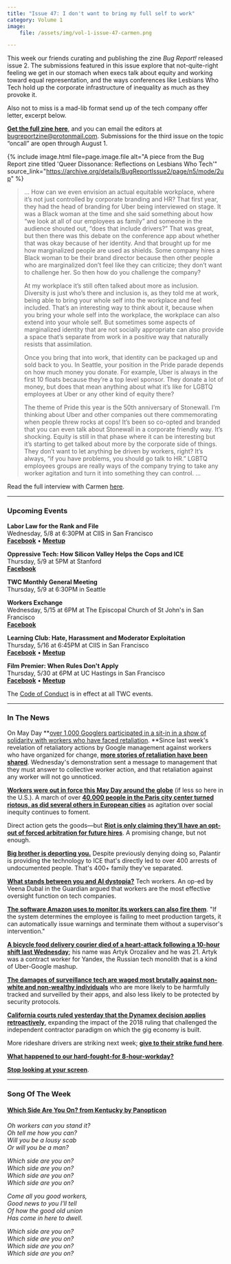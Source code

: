 ```yaml
---
title: "Issue 47: I don't want to bring my full self to work"
category: Volume 1
image:
    file: /assets/img/vol-1-issue-47-carmen.png

---
```


<!-- Content imported from: https://mailchi.mp/7066248d2ea9/tech-workers-coalition-update-1363253?e=dbff030191 -->

This week our friends curating and publishing the zine _Bug Report!_ released issue 2. The submissions featured in this issue explore that not-quite-right feeling we get in our stomach when execs talk about equity and working toward equal representation, and the ways conferences like Lesbians Who Tech hold up the corporate infrastructure of inequality as much as they provoke it.

<!--excerpt-->
  
Also not to miss is a mad-lib format send up of the tech company offer letter, excerpt below.  
  
[**Get the full zine here**](https://bugreportzine.noblogs.org/), and you can email the editors at bugreportzine@protonmail.com. Submissions for the third issue on the topic “oncall” are open through August 1.

{% include image.html
    file=page.image.file
    alt="A piece from the Bug Report zine titled 'Queer Dissonance: Reflections on Lesbians Who Tech'"
    source_link="https://archive.org/details/BugReportIssue2/page/n5/mode/2up"
%}

> ... How can we even envision an actual equitable workplace, where it’s not just controlled by corporate branding and HR? That first year, they had the head of branding for Uber being interviewed on stage. It was a Black woman at the time and she said something about how “we look at all of our employees as family” and someone in the audience shouted out, “does that include drivers?” That was great, but then there was this debate on the conference app about whether that was okay because of her identity. And that brought up for me how marginalized people are used as shields. Some company hires a Black woman to be their brand director because then other people who are marginalized don’t feel like they can criticize; they don’t want to challenge her. So then how do you challenge the company?
>
> At my workplace it’s still often talked about more as inclusion. Diversity is just who’s there and inclusion is, as they told me at work, being able to bring your whole self into the workplace and feel included. That’s an interesting way to think about it, because when you bring your whole self into the workplace, the workplace can also extend into your whole self. But sometimes some aspects of marginalized identity that are not socially appropriate can also provide a space that’s separate from work in a positive way that naturally resists that assimilation.
>
> Once you bring that into work, that identity can be packaged up and sold back to you. In Seattle, your position in the Pride parade depends on how much money you donate. For example, Uber is always in the first 10 floats because they’re a top level sponsor. They donate a lot of money, but does that mean anything about what it’s like for LGBTQ employees at Uber or any other kind of equity there?
>
> The theme of Pride this year is the 50th anniversary of Stonewall. I’m thinking about Uber and other companies out there commemorating when people threw rocks at cops! It’s been so co-opted and branded that you can even talk about Stonewall in a corporate friendly way. It’s shocking. Equity is still in that phase where it can be interesting but it’s starting to get talked about more by the corporate side of things. They don’t want to let anything be driven by workers, right? It’s always, “if you have problems, you should go talk to HR.” LGBTQ employees groups are really ways of the company trying to take any worker agitation and turn it into something they can control. ...
  
Read the full interview with Carmen&nbsp;[here](https://bugreportzine.noblogs.org/).&nbsp;&nbsp;

***

###  Upcoming Events

 **Labor Law for the Rank and File**  
Wednesday, 5/8 at 6:30PM at CIIS in San Francisco  
**[Facebook](https://www.facebook.com/events/1059041377639542/)**&nbsp;• [**Meetup**](https://www.meetup.com/Tech-Workers-Coalition/events/260882323/)

**Oppressive Tech: How Silicon Valley Helps the Cops and ICE**  
Thursday, 5/9 at 5PM at Stanford  
**[Facebook](https://www.facebook.com/events/1059041377639542/)**  
  
**TWC Monthly General Meeting**  
Thursday, 5/9 at 6:30PM in Seattle  
  
**Workers Exchange**  
Wednesday, 5/15 at 6PM at The Episcopal Church of St John's in San Francisco  
[**Facebook**](https://www.facebook.com/events/2215749915178344/)  
  
**Learning Club: Hate, Harassment and Moderator Exploitation**  
Thursday, 5/16 at 6:45PM at CIIS in San Francisco  
[**Facebook**](https://www.facebook.com/events/280599746151137/)&nbsp;• [**Meetup**](https://www.meetup.com/Tech-Workers-Coalition/events/260855234/)  
  
**Film Premier: When Rules Don't Apply**  
Thursday, 5/30 at 6PM at UC Hastings in San Francisco  
[**Facebook**](https://www.facebook.com/events/450546672154765/)&nbsp;• [**Meetup**](https://www.meetup.com/Tech-Workers-Coalition/events/260858861/)

The [Code of Conduct](https://techworkerscoalition.org/community-guide/) is in effect at all TWC events.

***

### In The News

On May Day **[over 1,000&nbsp;Googlers participated in a sit-in in a show of solidarity with workers who have faced retaliation](https://slate.com/technology/2019/05/google-employees-are-protesting-to-remain-the-companys-watchdog.html).&nbsp;**Since last week's revelation of retaliatory actions by Google management against workers who have organized for change, [**more stories of retaliation have been shared**](https://medium.com/@GoogleWalkout/retaliation-at-google-3df5674bc725). Wednesday's&nbsp;demonstration sent a message to management that they must answer to collective worker action, and that retaliation against any worker will not go unnoticed.&nbsp;  
  
[**Workers were out in force this May Day around the globe**](https://www.theguardian.com/news/gallery/2019/may/01/may-day-rallies-around-the-world-wednesday-top-photos) (if less so here in the U.S.). A march of over [**40,000 people in the Paris city center turned riotous, as did several others in European cities**](https://www.theguardian.com/world/2019/may/01/clashes-may-day-protesters-march-cities-across-europe-paris?CMP=Share_iOSApp_Other) as agitation over social inequity continues to foment.  
  
Direct action gets the goods—but [**Riot is only claiming they'll have an opt-out of forced arbitration for future hires**](https://www.gamesindustry.biz/articles/2019-05-03-riot-games-will-drop-mandatory-arbitration-following-walkout-threats). A promising change, but not enough.  
  
**[Big brother is deporting you.](https://theintercept.com/2019/05/02/peter-thiels-palantir-was-used-to-bust-hundreds-of-relatives-of-migrant-children-new-documents-show/)** Despite previously denying doing so, Palantir is providing the technology to ICE that's directly led to over 400 arrests of undocumented people. That's 400+ family they've separated.

**[What stands between you and AI dystopia?](https://www.theguardian.com/commentisfree/2019/may/03/ai-dystopia-google-activists)** Tech workers. An op-ed by Veena Dubal in the Guardian argued that workers are the most effective oversight function on tech companies.

[**The software Amazon uses to monitor its workers can also fire them**](https://www.insider.com/amazon-system-automatically-fires-warehouse-workers-time-off-task-2019-4). "If the system determines the employee is failing to meet production targets, it can automatically issue warnings and terminate them without a supervisor's intervention."  
  
[**A bicycle food delivery courier died of a heart-attack following a 10-hour shift last Wednesday**](https://www.themoscowtimes.com/2019/04/22/yandex-food-courier-reportedly-dies-from-over-exhaustion-sparking-outrage-in-russia-a65331); his name was&nbsp;Artyk Orozaliev and he was 21. Artyk was a contract worker for Yandex, the Russian tech monolith that is a kind of Uber-Google mashup.

[**The damages of surveillance tech are waged most brutally against non-white and non-wealthy individuals**](https://www.nytimes.com/2019/04/25/opinion/privacy-poverty.html) who are more likely to be harmfully tracked and surveilled by their apps, and also less likely to be protected by security protocols.  
  
[**California courts ruled yesterday that the Dynamex decision applies retroactively**](https://twitter.com/hassankanu/status/1123994721641226241), expanding the impact of the 2018 ruling that challenged the independent contractor paradigm on which the gig economy is built.&nbsp;&nbsp;  
  
More rideshare drivers are striking next week; [**give to their strike fund here**](https://www.gofundme.com/f/rideshare-drivers-5-8-strike-support).  
  
[**What happened to our hard-fought-for 8-hour-workday?**](https://www.washingtonpost.com/opinions/2019/05/01/hidden-global-workforce-that-is-still-fighting-an-eight-hour-workday/?noredirect=on&utm_term=.dd59dec81986)  
  
[**Stop looking at your screen**](https://www.newyorker.com/magazine/2019/04/29/what-it-takes-to-put-your-phone-away).

***

###  Song Of The Week

#### [Which Side Are You On? from Kentucky by Panopticon](https://thetruepanopticon.bandcamp.com/track/which-side-are-you-on)

_Oh workers can you stand it?_  
_Oh tell me how you can?_  
_Will you be a lousy scab_  
_Or will you be a man?_  

_Which side are you on?_  
_Which side are you on?_  
_Which side are you on?_  
_Which side are you on?_  

_Come all you good workers,_  
_Good news to you I'll tell_  
_Of how the good old union_  
_Has come in here to dwell._  

_Which side are you on?_  
_Which side are you on?_  
_Which side are you on?_  
_Which side are you on?_  
